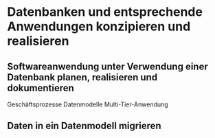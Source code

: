 # Datenbanken und entsprechende Anwendungen konzipieren und realisieren

## Softwareanwendung unter Verwendung einer Datenbank planen, realisieren und dokumentieren
Geschäftsprozesse
Datenmodelle
Multi-Tier-Anwendung

## Daten in ein Datenmodell migrieren